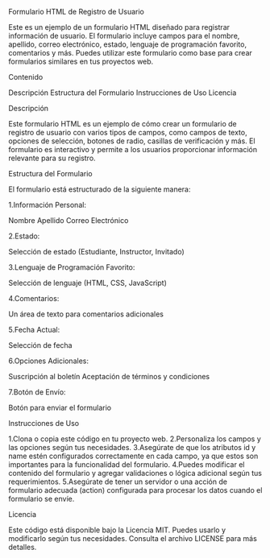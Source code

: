 Formulario HTML de Registro de Usuario

Este es un ejemplo de un formulario HTML diseñado para registrar información de usuario. El formulario incluye campos para el nombre, apellido, correo electrónico, estado, lenguaje de programación favorito, comentarios y más. Puedes utilizar este formulario como base para crear formularios similares en tus proyectos web.

Contenido

Descripción
Estructura del Formulario
Instrucciones de Uso
Licencia


Descripción

Este formulario HTML es un ejemplo de cómo crear un formulario de registro de usuario con varios tipos de campos, como campos de texto, opciones de selección, botones de radio, casillas de verificación y más. El formulario es interactivo y permite a los usuarios proporcionar información relevante para su registro.

Estructura del Formulario

El formulario está estructurado de la siguiente manera:

1.Información Personal:

  Nombre
  Apellido
  Correo Electrónico

2.Estado:

  Selección de estado (Estudiante, Instructor, Invitado)

3.Lenguaje de Programación Favorito:

  Selección de lenguaje (HTML, CSS, JavaScript)

4.Comentarios:

  Un área de texto para comentarios adicionales

5.Fecha Actual:

  Selección de fecha

6.Opciones Adicionales:

  Suscripción al boletín
  Aceptación de términos y condiciones

7.Botón de Envío:

  Botón para enviar el formulario

Instrucciones de Uso

  1.Clona o copia este código en tu proyecto web.
  2.Personaliza los campos y las opciones según tus necesidades.
  3.Asegúrate de que los atributos id y name estén configurados correctamente en cada campo, ya que estos son importantes para la funcionalidad del formulario.
  4.Puedes modificar el contenido del formulario y agregar validaciones o lógica adicional según tus requerimientos.
  5.Asegúrate de tener un servidor o una acción de formulario adecuada (action) configurada para procesar los datos cuando el formulario se envíe.

Licencia

Este código está disponible bajo la Licencia MIT. Puedes usarlo y modificarlo según tus necesidades. Consulta el archivo LICENSE para más detalles.
